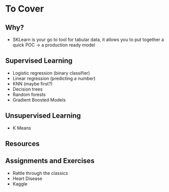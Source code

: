 # To Cover

## Why? 
* SKLearn is your go to tool for tabular data, it allows you to put together a quick POC -> a production ready model 

## Supervised Learning
* Logistic regression (binary classifier)
* Linear regression (predicting a number) 
* KNN (maybe first?)
* Decision trees
* Random forests 
* Gradient Boosted Models

## Unsupervised Learning
* K Means

## Resources 

## Assignments and Exercises 
* Rattle through the classics 
* Heart Disease
* Kaggle 

